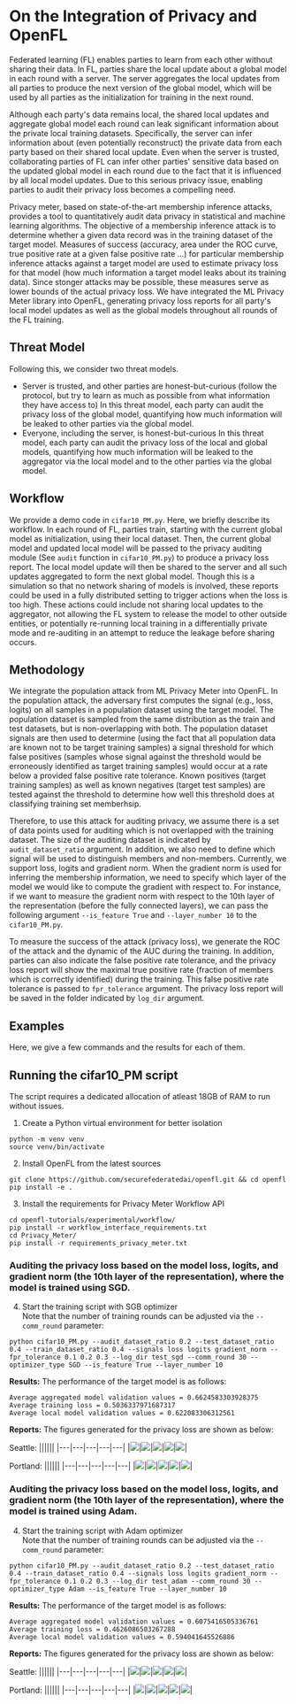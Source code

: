 # On the Integration of Privacy and OpenFL
Federated learning (FL) enables parties to learn from each other without sharing their data. In FL, parties share the local update about a global model in each round with a server. The server aggregates the local updates from all parties to produce the next version of the global model, which will be used by all parties as the initialization for training in the next round. 

Although each party's data remains local, the shared local updates and aggregate global model each round can leak significant information about the private local training datasets. Specifically, the server can infer information about (even potentially reconstruct) the private data from each party based on their shared local update. Even when the server is trusted, collaborating parties of FL can infer other parties' sensitive data based on the updated global model in each round due to the fact that it is influenced by all local model updates. Due to this serious privacy issue, enabling parties to audit their privacy loss becomes a compelling need. 

Privacy meter, based on state-of-the-art membership inference attacks, provides a tool to quantitatively audit data privacy in statistical and machine learning algorithms. The objective of a membership inference attack is to determine whether a given data record was in the training dataset of the target model. Measures of success (accuracy, area under the ROC curve, true positive rate at a given false positive rate ...) for particular membership inference attacks against a target model are used to estimate privacy loss for that model (how much information a target model leaks about its training data). Since stonger attacks may be possible, these measures serve as lower bounds of the actual privacy loss. We have integrated the ML Privacy Meter library into OpenFL, generating privacy loss reports for all party's local model updates as well as the global models throughout all rounds of the FL training. 

## Threat Model
Following this, we consider two threat models.
- Server is trusted, and other parties are honest-but-curious (follow the protocol, but try to learn as much as possible from what information they have access to)
In this threat model, each party can audit the privacy loss of the global model, quantifying how much information will be leaked to other parties via the global model.
- Everyone, including the server, is honest-but-curious
In this threat model, each party can audit the privacy loss of the local and global models, quantifying how much information will be leaked to the aggregator via the local model and to the other parties via the global model.

## Workflow
We provide a demo code in `cifar10_PM.py`. Here, we briefly describe its workflow.
In each round of FL, parties train, starting with the current global model as initialization, using their local dataset. Then, the current global model and updated local model will be passed to the privacy auditing module (See `audit` function in `cifar10_PM.py`) to produce a privacy loss report. The local model update will then be shared to the server and all such updates aggregated to form the next global model. Though this is a simulation so that no network sharing of models is involved, these reports could be used in a fully distributed setting to trigger actions when the loss is too high. These actions could include not sharing local updates to the aggregator, not 
allowing the FL system to release the model to other outside entities, or potentially re-running local training in a differentially private mode and re-auditing in an attempt to reduce the leakage before sharing occurs.

## Methodology
We integrate the population attack from ML Privacy Meter into OpenFL. In the population attack, the adversary first computes the signal (e.g., loss, logits) on all samples in a population dataset using the target model. The population dataset is sampled from the same distribution as the train and test datasets, but is non-overlapping with both. The population dataset signals are then used to determine (using the fact that all population data are known not to be target training samples) a signal threshold for which false positives (samples whose signal against the threshold would be erroneously identified as target training samples) would occur at a rate below a provided false positive rate tolerance. Known positives (target training samples) as well as known negatives (target test samples) are tested against the threshold to determine how well this threshold does at classifying training set memberhsip. 

Therefore, to use this attack for auditing privacy, we assume there is a set of data points used for auditing which is not overlapped with the training dataset. The size of the auditing dataset is indicated by `audit_dataset_ratio` argument. In addition, we also need to define which signal will be used to distinguish members and non-members. Currently, we support loss, logits and gradient norm. When the gradient norm is used for inferring the membership information, we need to specify which layer of the model we would like to compute the gradient with respect to. For instance, if we want to measure the gradient norm with respect to the 10th layer of the representation (before the fully connected layers), we can pass the following argument `--is_feature True` and `--layer_number 10` to the `cifar10_PM.py`.

To measure the success of the attack (privacy loss), we generate the ROC of the attack and the dynamic of the AUC during the training. In addition, parties can also indicate the false positive rate tolerance, and the privacy loss report will show the maximal true positive rate (fraction of members which is correctly identified) during the training. This false positive rate tolerance is passed to `fpr_tolerance` argument. The privacy loss report will be saved in the folder indicated by `log_dir` argument.



## Examples
Here, we give a few commands and the results for each of them. 

## Running the cifar10_PM script
The script requires a dedicated allocation of atleast 18GB of RAM to run without issues.

1) Create a Python virtual environment for better isolation
```shell
python -m venv venv
source venv/bin/activate
```
2) Install OpenFL from the latest sources
```shell
git clone https://github.com/securefederatedai/openfl.git && cd openfl
pip install -e .
```
3) Install the requirements for Privacy Meter Workflow API
```shell
cd openfl-tutorials/experimental/workflow/
pip install -r workflow_interface_requirements.txt
cd Privacy_Meter/
pip install -r requirements_privacy_meter.txt
```
### Auditing the privacy loss based on the model loss, logits, and gradient norm (the 10th layer of the representation), where the model is trained using SGD.
4) Start the training script with SGB optimizer <br/>
Note that the number of training rounds can be adjusted via the `--comm_round` parameter:
```shell
python cifar10_PM.py --audit_dataset_ratio 0.2 --test_dataset_ratio 0.4 --train_dataset_ratio 0.4 --signals loss logits gradient_norm --fpr_tolerance 0.1 0.2 0.3 --log_dir test_sgd --comm_round 30 --optimizer_type SGD --is_feature True --layer_number 10
```

**Results:**
The performance of the target model is as follows:
```
Average aggregated model validation values = 0.6624583303928375
Average training loss = 0.5036337971687317
Average local model validation values = 0.622083306312561
```

**Reports:**
The figures generated for the privacy loss are shown as below:

Seattle:
||||||
|---|---|---|---|---|
|![](Results/result_sgd/Seattle_roc_at_30.png)|![](Results/result_sgd/Seattle_tpr_at_0.1.png)|![](Results/result_sgd/Seattle_tpr_at_0.2.png)|![](Results/result_sgd/Seattle_tpr_at_0.3.png)|![](Results/result_sgd/Seattle_auc.png)|



Portland:
||||||
|---|---|---|---|---|
|![](Results/result_sgd/Portland_roc_at_30.png)|![](Results/result_sgd/Portland_tpr_at_0.1.png)|![](Results/result_sgd/Portland_tpr_at_0.2.png)|![](Results/result_sgd/Portland_tpr_at_0.3.png)|![](Results/result_sgd/Portland_auc.png)|


### Auditing the privacy loss based on the model loss, logits, and gradient norm (the 10th layer of the representation), where the model is trained using Adam.
4) Start the training script with Adam optimizer <br/>
Note that the number of training rounds can be adjusted via the `--comm_round` parameter:
```shell
python cifar10_PM.py --audit_dataset_ratio 0.2 --test_dataset_ratio 0.4 --train_dataset_ratio 0.4 --signals loss logits gradient_norm --fpr_tolerance 0.1 0.2 0.3 --log_dir test_adam --comm_round 30 --optimizer_type Adam --is_feature True --layer_number 10
```

**Results:**
The performance of the target model is as follows:
```
Average aggregated model validation values = 0.6075416505336761
Average training loss = 0.4626086503267288
Average local model validation values = 0.594041645526886
```

**Reports:**
The figures generated for the privacy loss are shown as below:

Seattle:
||||||
|---|---|---|---|---|
|![](Results/result_adam/Seattle_roc_at_30.png)|![](Results/result_adam/Seattle_tpr_at_0.1.png)|![](Results/result_adam/Seattle_tpr_at_0.2.png)|![](Results/result_adam/Seattle_tpr_at_0.3.png)|![](Results/result_adam/Seattle_auc.png)|


Portland:
||||||
|---|---|---|---|---|
|![](Results/result_adam/Portland_roc_at_30.png)|![](Results/result_adam/Portland_tpr_at_0.1.png)|![](Results/result_adam/Portland_tpr_at_0.2.png)|![](Results/result_adam/Portland_tpr_at_0.3.png)|![](Results/result_adam/Portland_auc.png)|
